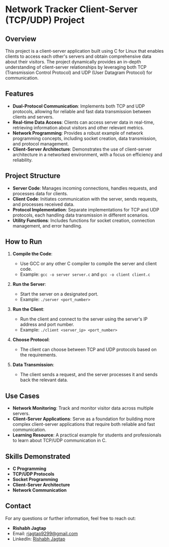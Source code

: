 

# Network Tracker Client-Server (TCP/UDP) Project

## Overview

This project is a client-server application built using C for Linux that enables clients to access each other's servers and obtain comprehensive data about their visitors. The project dynamically provides an in-depth understanding of client-server relationships by leveraging both TCP (Transmission Control Protocol) and UDP (User Datagram Protocol) for communication.

## Features

- **Dual-Protocol Communication**: Implements both TCP and UDP protocols, allowing for reliable and fast data transmission between clients and servers.
- **Real-time Data Access**: Clients can access server data in real-time, retrieving information about visitors and other relevant metrics.
- **Network Programming**: Provides a robust example of network programming concepts, including socket creation, data transmission, and protocol management.
- **Client-Server Architecture**: Demonstrates the use of client-server architecture in a networked environment, with a focus on efficiency and reliability.

## Project Structure

- **Server Code**: Manages incoming connections, handles requests, and processes data for clients.
- **Client Code**: Initiates communication with the server, sends requests, and processes received data.
- **Protocol Implementation**: Separate implementations for TCP and UDP protocols, each handling data transmission in different scenarios.
- **Utility Functions**: Includes functions for socket creation, connection management, and error handling.

## How to Run

1. **Compile the Code**: 
   - Use GCC or any other C compiler to compile the server and client code.
   - Example: `gcc -o server server.c` and `gcc -o client client.c`
   
2. **Run the Server**:
   - Start the server on a designated port.
   - Example: `./server <port_number>`

3. **Run the Client**:
   - Run the client and connect to the server using the server's IP address and port number.
   - Example: `./client <server_ip> <port_number>`

4. **Choose Protocol**:
   - The client can choose between TCP and UDP protocols based on the requirements.
   
5. **Data Transmission**:
   - The client sends a request, and the server processes it and sends back the relevant data.

## Use Cases

- **Network Monitoring**: Track and monitor visitor data across multiple servers.
- **Client-Server Applications**: Serve as a foundation for building more complex client-server applications that require both reliable and fast communication.
- **Learning Resource**: A practical example for students and professionals to learn about TCP/UDP communication in C.

## Skills Demonstrated

- **C Programming**
- **TCP/UDP Protocols**
- **Socket Programming**
- **Client-Server Architecture**
- **Network Communication**

## Contact

For any questions or further information, feel free to reach out:

- **Rishabh Jagtap**
- Email: rjagtap9299@gmail.com
- LinkedIn: [Rishabh Jagtap](https://www.linkedin.com/in/rishabh-jagtap/)
